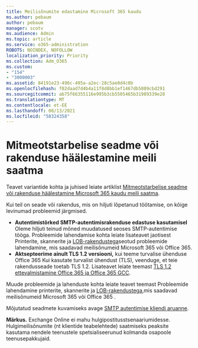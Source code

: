 ```yaml
---
title: Meilisõnumite edastamine Microsoft 365 kaudu
ms.author: pebaum
author: pebaum
manager: scotv
ms.audience: Admin
ms.topic: article
ms.service: o365-administration
ROBOTS: NOINDEX, NOFOLLOW
localization_priority: Priority
ms.collection: Adm_O365
ms.custom:
- "154"
- "3000003"
ms.assetid: 84191e23-496c-495a-a2ec-28c5ae0d4c0b
ms.openlocfilehash: f02daad7d4b4a11f8d8bb1ef1467db5809cbd291
ms.sourcegitcommit: ab75f66355116e995b3cb5505465b31989339e28
ms.translationtype: MT
ms.contentlocale: et-EE
ms.lasthandoff: 08/13/2021
ms.locfileid: "58324358"
---
```

# <a name="set-up-a-multifunction-device-or-application-to-send-email"></a>Mitmeotstarbelise seadme või rakenduse häälestamine meili saatma

Teavet variantide kohta ja juhised leiate artiklist [Mitmeotstarbelise seadme või rakenduse häälestamine Microsoft 365 kaudu meili saatma](https://docs.microsoft.com/Exchange/mail-flow-best-practices/how-to-set-up-a-multifunction-device-or-application-to-send-email-using-microsoft-365-or-office-365).
  
Kui teil on seade või rakendus, mis on hiljuti lõpetanud töötamise, on kõige levinumad probleemid järgmised.

- **Autentimistõrked SMTP-autentimisrakenduse edastuse kasutamisel** Oleme hiljuti teinud mõned muudatused seoses SMTP-autentimise tööga. Probleemide lahendamise kohta leiate lisateavet jaotisest Printerite, skannerite ja [LOB-rakendustega](https://docs.microsoft.com/Exchange/mail-flow-best-practices/fix-issues-with-printers-scanners-and-lob-applications-that-send-email-using-off#error-authentication-unsuccessful)seotud probleemide lahendamine, mis saadavad meilisõnumeid Microsoft 365 või Office 365.
- **Aktsepteerime ainult TLS 1.2 versiooni,** kui teeme turvalise ühenduse Office 365 Kui kasutate turvalist ühendust (TLS), veenduge, et teie rakendusseade toetab TLS 1.2. Lisateavet leiate teemast [TLS 1.2 ettevalmistamine Office 365 ja Office 365 GCC](https://docs.microsoft.com/microsoft-365/compliance/prepare-tls-1.2-in-office-365).
 
Muude probleemide ja lahenduste kohta leiate teavet teemast Probleemide lahendamine printerite, skannerite ja [LOB-rakendustega,](https://docs.microsoft.com/Exchange/mail-flow-best-practices/fix-issues-with-printers-scanners-and-lob-applications-that-send-email-using-off)mis saadavad meilisõnumeid Microsoft 365 või Office 365 .

Mõjutatud seadmete kuvamiseks avage [SMTP autentimise kliendi aruanne](https://protection.office.com/mailflow/dashboard).

**Märkus.** Exchange Online ei mahu hulgipostitusstsenaariumidesse. Hulgimeilisõnumite (nt klientide teabelehtede) saatmiseks peaksite kasutama nendele teenustele spetsialiseerunud kolmanda osapoole teenusepakkujaid.
